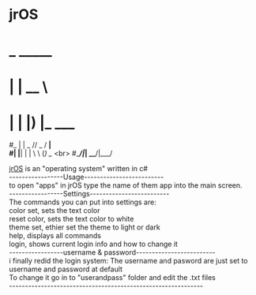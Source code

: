 # jrOS
 #      _ _____           <br>   
 #     | |  __ \          <br>    
 #     | | |__) |___  ___ <br>
 #_   | |  _  // _ \/ __|<br>
 #| |__| | | \ \ (_) \__ \<br>
 #\____/|_|  \_\___/|___/<br>
                         
[jrOS](https://github.com/justice5600000/jrOS) is an "operating system" written in c# <br>
-----------------Usage------------------------- <br>
to open "apps" in jrOS type the name of them app into the main screen. <br>
-----------------Settings------------------------- <br>
The commands you can put into settings are: <br>
color set, sets the text color <br>
reset color, sets the text color to white <br>
theme set, ethier set the theme to light or dark <br>
help, displays all commands <br>
login, shows current login info and how to change it <br>
-----------------username & password------------------------- <br>
i finally redid the login system:
The username and pasword are just set to username and password at default <br> 
To change it go in to "userandpass" folder and edit the .txt files <br>
------------------------------------------------------------- <br>

